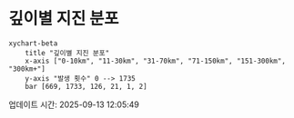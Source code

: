 # 깊이별 지진 분포

```mermaid
xychart-beta
    title "깊이별 지진 분포"
    x-axis ["0-10km", "11-30km", "31-70km", "71-150km", "151-300km", "300km+"]
    y-axis "발생 횟수" 0 --> 1735
    bar [669, 1733, 126, 21, 1, 2]
```

업데이트 시간: 2025-09-13 12:05:49

